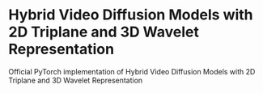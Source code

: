 # Hybrid Video Diffusion Models with 2D Triplane and 3D Wavelet Representation

Official PyTorch implementation of Hybrid Video Diffusion Models with 2D Triplane and 3D Wavelet Representation
